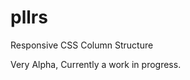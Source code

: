 pllrs
==================

Responsive CSS Column Structure

Very Alpha, Currently a work in progress.
